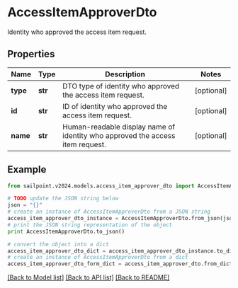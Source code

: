 # AccessItemApproverDto

Identity who approved the access item request.

## Properties

Name | Type | Description | Notes
------------ | ------------- | ------------- | -------------
**type** | **str** | DTO type of identity who approved the access item request. | [optional] 
**id** | **str** | ID of identity who approved the access item request. | [optional] 
**name** | **str** | Human-readable display name of identity who approved the access item request. | [optional] 

## Example

```python
from sailpoint.v2024.models.access_item_approver_dto import AccessItemApproverDto

# TODO update the JSON string below
json = "{}"
# create an instance of AccessItemApproverDto from a JSON string
access_item_approver_dto_instance = AccessItemApproverDto.from_json(json)
# print the JSON string representation of the object
print AccessItemApproverDto.to_json()

# convert the object into a dict
access_item_approver_dto_dict = access_item_approver_dto_instance.to_dict()
# create an instance of AccessItemApproverDto from a dict
access_item_approver_dto_form_dict = access_item_approver_dto.from_dict(access_item_approver_dto_dict)
```
[[Back to Model list]](../README.md#documentation-for-models) [[Back to API list]](../README.md#documentation-for-api-endpoints) [[Back to README]](../README.md)



